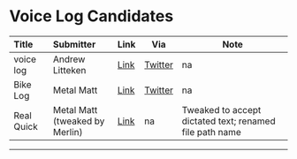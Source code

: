 # Voice Log Candidates

| Title      | Submitter                           | Link      | Via          | Note                                                    |
| :--------- | :---------------------------------- | :-------- | ------------ | ------------------------------------------------------- |
| voice log  | Andrew Litteken                     | [Link][1] | [Twitter][2] | na                                                     |
| Bike Log   | Metal Matt                          | [Link][3] | [Twitter][4] | na                                                      |
| Real Quick | Metal Matt<br />(tweaked by Merlin) | [Link][5] | na           | Tweaked to accept dictated text; renamed file path name |


----

[1]: https://www.icloud.com/shortcuts/a940afc9d9ce48b6bc150d6f7474d599
[2]: https://twitter.com/AndrewLitteken/status/1541202968049065985
[3]: https://www.icloud.com/shortcuts/e0716621356d4031b6afff17f1c5b25e
[4]: https://twitter.com/mattorantimatt/status/1541130614182649856
[5]: https://www.icloud.com/shortcuts/bba3b1bbae4e4636ac9aa904606da856
